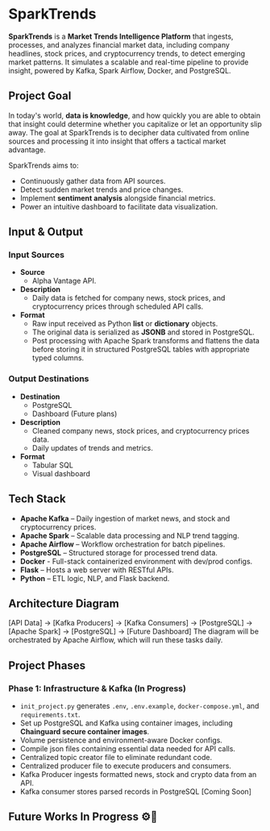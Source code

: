 # SparkTrends

**SparkTrends** is a **Market Trends Intelligence Platform** that ingests, processes, and analyzes financial market data, including company headlines, stock prices, and cryptocurrency trends, to detect emerging market patterns. It simulates a scalable and real-time pipeline to provide insight, powered by Kafka, Spark Airflow, Docker, and PostgreSQL.


## Project Goal

In today's world, **data is knowledge**, and how quickly you are able to obtain that insight could determine whether you capitalize or let an opportunity slip away. The goal at SparkTrends is to decipher data cultivated from online sources and processing it into insight that offers a tactical market advantage.

SparkTrends aims to:
- Continuously gather data from API sources.
- Detect sudden market trends and price changes.
- Implement **sentiment analysis** alongside financial metrics.
- Power an intuitive dashboard to facilitate data visualization.


## Input & Output

### Input Sources
- **Source**
  - Alpha Vantage API.
- **Description**
  - Daily data is fetched for company news, stock prices, and cryptocurrency prices through scheduled API calls.
- **Format**
  - Raw input received as Python **list** or **dictionary** objects.
  - The original data is serialized as **JSONB** and stored in PostgreSQL.
  - Post processing with Apache Spark transforms and flattens the data before storing it in structured PostgreSQL tables with appropriate typed columns.

### Output Destinations
- **Destination**
  - PostgreSQL
  - Dashboard (Future plans)
- **Description**
  - Cleaned company news, stock prices, and cryptocurrency prices data.
  - Daily updates of trends and metrics.
- **Format**
  - Tabular SQL
  - Visual dashboard


## Tech Stack

- **Apache Kafka** – Daily ingestion of market news, and stock and cryptocurrency prices. 
- **Apache Spark** – Scalable data processing and NLP trend tagging.
- **Apache Airflow** – Workflow orchestration for batch pipelines.
- **PostgreSQL** – Structured storage for processed trend data.
- **Docker** - Full-stack containerized environment with dev/prod configs.
- **Flask** – Hosts a web server with RESTful APIs.
- **Python** – ETL logic, NLP, and Flask backend.


## Architecture Diagram

[API Data] -> [Kafka Producers] -> [Kafka Consumers] -> [PostgreSQL] -> [Apache Spark] -> [PostgreSQL] -> [Future Dashboard]
The diagram will be orchestrated by Apache Airflow, which will run these tasks daily.


## Project Phases

### **Phase 1: Infrastructure & Kafka (In Progress)**
- `init_project.py` generates `.env`, `.env.example`, `docker-compose.yml`, and `requirements.txt`.
- Set up PostgreSQL and Kafka using container images, including **Chainguard secure container images**.
- Volume persistence and environment-aware Docker configs.
- Compile json files containing essential data needed for API calls.
- Centralized topic creator file to eliminate redundant code.
- Centralized producer file to execute producers and consumers.
- Kafka Producer ingests formatted news, stock and crypto data from an API.
- Kafka consumer stores parsed records in PostgreSQL [Coming Soon]


## Future Works In Progress ⚙️🚧
